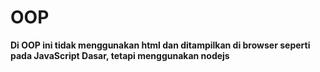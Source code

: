 # OOP

**Di OOP ini tidak menggunakan html dan ditampilkan di browser seperti pada JavaScript Dasar, tetapi menggunakan nodejs**